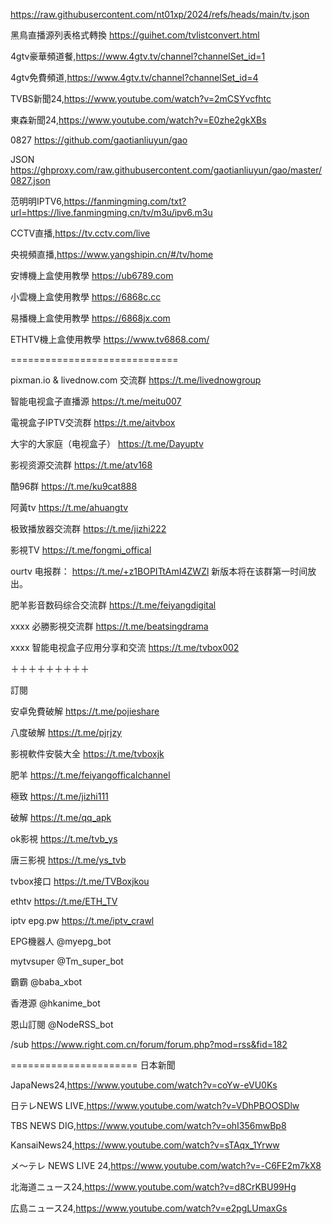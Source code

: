 https://raw.githubusercontent.com/nt01xp/2024/refs/heads/main/tv.json

黑鳥直播源列表格式轉換 https://guihet.com/tvlistconvert.html

4gtv豪華頻道餐,https://www.4gtv.tv/channel?channelSet_id=1

4gtv免費頻道,https://www.4gtv.tv/channel?channelSet_id=4

TVBS新聞24,https://www.youtube.com/watch?v=2mCSYvcfhtc

東森新聞24,https://www.youtube.com/watch?v=E0zhe2gkXBs

0827 https://github.com/gaotianliuyun/gao

JSON https://ghproxy.com/raw.githubusercontent.com/gaotianliuyun/gao/master/0827.json

范明明IPTV6,https://fanmingming.com/txt?url=https://live.fanmingming.cn/tv/m3u/ipv6.m3u

CCTV直播,https://tv.cctv.com/live

央視頻直播,https://www.yangshipin.cn/#/tv/home

安博機上盒使用教學 https://ub6789.com

小雲機上盒使用教學 https://6868c.cc

易播機上盒使用教學 https://6868jx.com

ETHTV機上盒使用教學 https://www.tv6868.com/

=============================

pixman.io & livednow.com 交流群 https://t.me/livednowgroup

智能电视盒子直播源 https://t.me/meitu007

電視盒子IPTV交流群 https://t.me/aitvbox

大宇的大家庭（电视盒子） https://t.me/Dayuptv

影视资源交流群 https://t.me/atv168

酷96群 https://t.me/ku9cat888

阿黃tv https://t.me/ahuangtv

极致播放器交流群 https://t.me/jizhi222

影視TV https://t.me/fongmi_offical

ourtv 电报群： https://t.me/+z1BOPITtAmI4ZWZl 新版本将在该群第一时间放出。

肥羊影音数码综合交流群 https://t.me/feiyangdigital

xxxx 必勝影視交流群 https://t.me/beatsingdrama

xxxx 智能电视盒子应用分享和交流 https://t.me/tvbox002

＋＋＋＋＋＋＋＋＋

訂閱

安卓免費破解 https://t.me/pojieshare

八度破解 https://t.me/pjrjzy

影視軟件安裝大全 https://t.me/tvboxjk

肥羊 https://t.me/feiyangofficalchannel

極致 https://t.me/jizhi111

破解 https://t.me/qq_apk

ok影視 https://t.me/tvb_ys

唐三影視 https://t.me/ys_tvb

tvbox接口 https://t.me/TVBoxjkou

ethtv https://t.me/ETH_TV

iptv epg.pw https://t.me/iptv_crawl

EPG機器人 @myepg_bot

mytvsuper @Tm_super_bot

霸霸 @baba_xbot

香港源 @hkanime_bot

恩山訂閱 @NodeRSS_bot

/sub https://www.right.com.cn/forum/forum.php?mod=rss&fid=182

====================== 日本新聞

JapaNews24,https://www.youtube.com/watch?v=coYw-eVU0Ks

日テレNEWS LIVE,https://www.youtube.com/watch?v=VDhPBOOSDlw

TBS NEWS DIG,https://www.youtube.com/watch?v=ohI356mwBp8

KansaiNews24,https://www.youtube.com/watch?v=sTAqx_1Yrww

メ～テレ NEWS LIVE 24,https://www.youtube.com/watch?v=-C6FE2m7kX8

北海道ニュース24,https://www.youtube.com/watch?v=d8CrKBU99Hg

広島ニュース24,https://www.youtube.com/watch?v=e2pgLUmaxGs

